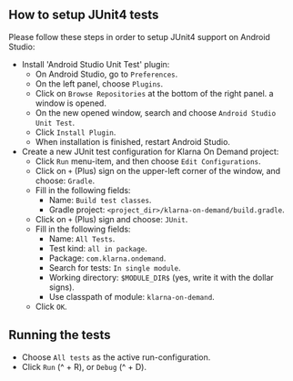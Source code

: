 ## How to setup JUnit4 tests

Please follow these steps in order to setup JUnit4 support on Android Studio:
* Install 'Android Studio Unit Test' plugin:
  * On Android Studio, go to `Preferences`.
  * On the left panel, choose `Plugins`.
  * Click on `Browse Repositories` at the bottom of the right panel. a window is opened.
  * On the new opened window, search and choose `Android Studio Unit Test`.
  * Click `Install Plugin`.
  * When installation is finished, restart Android Studio.
* Create a new JUnit test configuration for Klarna On Demand project:
  * Click `Run` menu-item, and then choose `Edit Configurations`.
  * Click on `+` (Plus) sign on the upper-left corner of the window, and choose: `Gradle`.
  * Fill in the following fields:
    * Name: `Build test classes`.
    * Gradle project: `<project_dir>/klarna-on-demand/build.gradle`.
  * Click on `+` (Plus) sign and choose: `JUnit`.
  * Fill in the following fields:
    * Name: `All Tests`.
    * Test kind: `all in package`.
    * Package: `com.klarna.ondemand`.
    * Search for tests: `In single module`.
    * Working directory: `$MODULE_DIR$` (yes, write it with the dollar signs).
    * Use classpath of module: `klarna-on-demand`.
  * Click `OK`.


## Running the tests
  * Choose `All tests` as the active run-configuration.
  * Click `Run` (^ + R), or `Debug` (^ + D).

